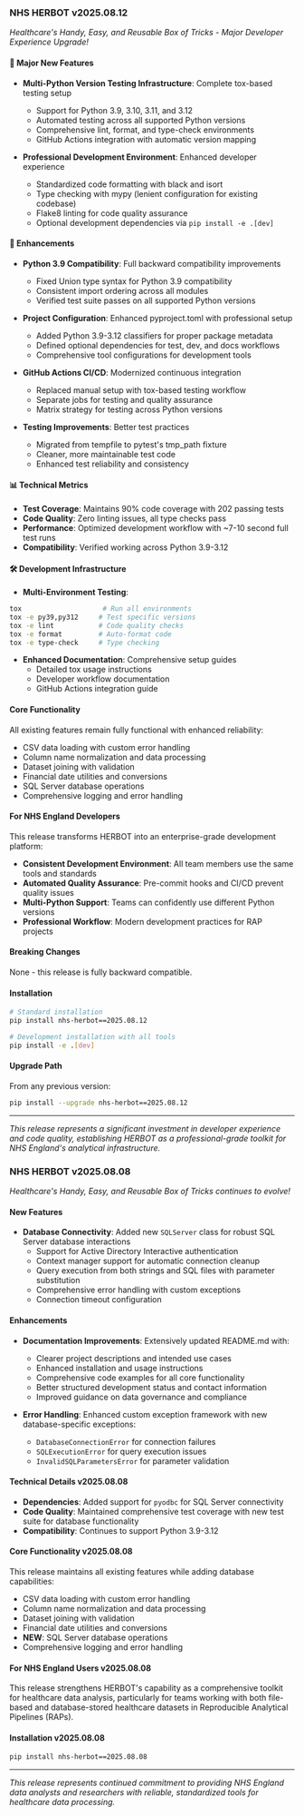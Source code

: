 ### NHS HERBOT v2025.08.12

*Healthcare's Handy, Easy, and Reusable Box of Tricks - Major Developer Experience Upgrade!*

#### **🚀 Major New Features**

- **Multi-Python Version Testing Infrastructure**: Complete tox-based testing setup
    - Support for Python 3.9, 3.10, 3.11, and 3.12
    - Automated testing across all supported Python versions
    - Comprehensive lint, format, and type-check environments
    - GitHub Actions integration with automatic version mapping

- **Professional Development Environment**: Enhanced developer experience
    - Standardized code formatting with black and isort
    - Type checking with mypy (lenient configuration for existing codebase)
    - Flake8 linting for code quality assurance
    - Optional development dependencies via `pip install -e .[dev]`

#### **🔧 Enhancements**

- **Python 3.9 Compatibility**: Full backward compatibility improvements
    - Fixed Union type syntax for Python 3.9 compatibility
    - Consistent import ordering across all modules
    - Verified test suite passes on all supported Python versions

- **Project Configuration**: Enhanced pyproject.toml with professional setup
    - Added Python 3.9-3.12 classifiers for proper package metadata
    - Defined optional dependencies for test, dev, and docs workflows
    - Comprehensive tool configurations for development tools

- **GitHub Actions CI/CD**: Modernized continuous integration
    - Replaced manual setup with tox-based testing workflow
    - Separate jobs for testing and quality assurance
    - Matrix strategy for testing across Python versions

- **Testing Improvements**: Better test practices
    - Migrated from tempfile to pytest's tmp_path fixture
    - Cleaner, more maintainable test code
    - Enhanced test reliability and consistency

#### **📊 Technical Metrics**

- **Test Coverage**: Maintains 90% code coverage with 202 passing tests
- **Code Quality**: Zero linting issues, all type checks pass
- **Performance**: Optimized development workflow with ~7-10 second full test runs
- **Compatibility**: Verified working across Python 3.9-3.12

#### **🛠 Development Infrastructure**

- **Multi-Environment Testing**:

```bash
tox                    # Run all environments
tox -e py39,py312     # Test specific versions
tox -e lint           # Code quality checks
tox -e format         # Auto-format code
tox -e type-check     # Type checking
```

- **Enhanced Documentation**: Comprehensive setup guides
    - Detailed tox usage instructions
    - Developer workflow documentation
    - GitHub Actions integration guide

#### **Core Functionality**

All existing features remain fully functional with enhanced reliability:

- CSV data loading with custom error handling
- Column name normalization and data processing
- Dataset joining with validation
- Financial date utilities and conversions
- SQL Server database operations
- Comprehensive logging and error handling

#### **For NHS England Developers**

This release transforms HERBOT into an enterprise-grade development platform:

- **Consistent Development Environment**: All team members use the same tools and standards
- **Automated Quality Assurance**: Pre-commit hooks and CI/CD prevent quality issues
- **Multi-Python Support**: Teams can confidently use different Python versions
- **Professional Workflow**: Modern development practices for RAP projects

#### **Breaking Changes**

None - this release is fully backward compatible.

#### **Installation**

```bash
# Standard installation
pip install nhs-herbot==2025.08.12

# Development installation with all tools
pip install -e .[dev]
```

#### **Upgrade Path**

From any previous version:

```bash
pip install --upgrade nhs-herbot==2025.08.12
```

---

*This release represents a significant investment in developer experience and code quality, establishing HERBOT as a professional-grade toolkit for NHS England's analytical infrastructure.*

### NHS HERBOT v2025.08.08

*Healthcare's Handy, Easy, and Reusable Box of Tricks continues to evolve!*

#### **New Features**

- **Database Connectivity**: Added new `SQLServer` class for robust SQL Server database interactions
    - Support for Active Directory Interactive authentication
    - Context manager support for automatic connection cleanup
    - Query execution from both strings and SQL files with parameter substitution
    - Comprehensive error handling with custom exceptions
    - Connection timeout configuration

#### **Enhancements**

- **Documentation Improvements**: Extensively updated README.md with:
    - Clearer project descriptions and intended use cases
    - Enhanced installation and usage instructions
    - Comprehensive code examples for all core functionality
    - Better structured development status and contact information
    - Improved guidance on data governance and compliance

- **Error Handling**: Enhanced custom exception framework with new database-specific exceptions:
    - `DatabaseConnectionError` for connection failures
    - `SQLExecutionError` for query execution issues
    - `InvalidSQLParametersError` for parameter validation

#### **Technical Details v2025.08.08**

- **Dependencies**: Added support for `pyodbc` for SQL Server connectivity
- **Code Quality**: Maintained comprehensive test coverage with new test suite for database functionality
- **Compatibility**: Continues to support Python 3.9-3.12

#### **Core Functionality v2025.08.08**

This release maintains all existing features while adding database capabilities:

- CSV data loading with custom error handling
- Column name normalization and data processing
- Dataset joining with validation
- Financial date utilities and conversions
- **NEW**: SQL Server database operations
- Comprehensive logging and error handling

#### **For NHS England Users v2025.08.08**

This release strengthens HERBOT's capability as a comprehensive toolkit for healthcare data analysis, particularly for teams working with both file-based and database-stored healthcare datasets in Reproducible Analytical Pipelines (RAPs).

#### **Installation v2025.08.08**

```bash
pip install nhs-herbot==2025.08.08
```

---

*This release represents continued commitment to providing NHS England data analysts and researchers with reliable, standardized tools for healthcare data processing.*
